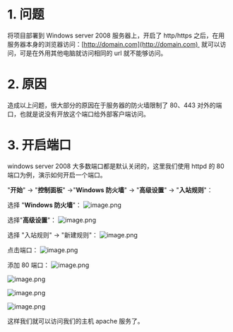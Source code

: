 # 1. 问题

将项目部署到 Windows server 2008 服务器上，开启了 http/https 之后，在用服务器本身的浏览器访问：[http://domain.com](http://domain.com)  就可以访问，可是在外用其他电脑就访问相同的 url 就不能够访问。

# 2. 原因

造成以上问题，很大部分的原因在于服务器的防火墙限制了 80、443 对外的端口，也就是说没有开放这个端口给外部客户端访问。

# 3. 开启端口

windows server 2008 大多数端口都是默认关闭的，这里我们使用 httpd 的 80 端口为例，演示如何开启一个端口。

"**开始**" -> "**控制面板**" ->"**Windows 防火墙**" -> "**高级设置**" -> "**入站规则**"：

选择 "**Windows 防火墙**"：
![image.png](https://shub-1251708715.cos.ap-guangzhou.myqcloud.com/elog-docs-images/FuU4mCyOX_sp8wjLIexY2Q3lWL3U.png)

选择"**高级设置**"：
![image.png](https://shub-1251708715.cos.ap-guangzhou.myqcloud.com/elog-docs-images/FrNz2UBGthK-zZ1Vr7hxBLzyYe2y.png)

选择 "入站规则" → "新建规则"：
![image.png](https://shub-1251708715.cos.ap-guangzhou.myqcloud.com/elog-docs-images/Fn41UCaM6TpIMcc7H6ndGhgpqUkf.png)

点击端口：
![image.png](https://shub-1251708715.cos.ap-guangzhou.myqcloud.com/elog-docs-images/Frp1_rWXCD9zjDkpufmBnl0esfLx.png)

添加 80 端口：
![image.png](https://shub-1251708715.cos.ap-guangzhou.myqcloud.com/elog-docs-images/Fnfc6xDDg6Qq5H907V4kbo7HSpnv.png)

![image.png](https://shub-1251708715.cos.ap-guangzhou.myqcloud.com/elog-docs-images/FjY5C9XEtMxXi9kKRNlnb8AhWbbx.png)

![image.png](https://shub-1251708715.cos.ap-guangzhou.myqcloud.com/elog-docs-images/FjefYCTty1rTBy28IK6ocbBiVeoM.png)

![image.png](https://shub-1251708715.cos.ap-guangzhou.myqcloud.com/elog-docs-images/FsnM5HeP5caLsiAxIMMfoY9QAIsM.png)

这样我们就可以访问我们的主机 apache 服务了。
